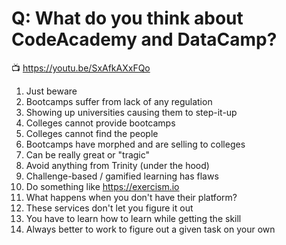# Q: What do you think about CodeAcademy and DataCamp?

📺 <https://youtu.be/SxAfkAXxFQo>

1. Just beware
1. Bootcamps suffer from lack of any regulation
1. Showing up universities causing them to step-it-up
1. Colleges cannot provide bootcamps
1. Colleges cannot find the people
1. Bootcamps have morphed and are selling to colleges
1. Can be really great or "tragic"
1. Avoid anything from Trinity (under the hood)
1. Challenge-based / gamified learning has flaws
1. Do something like <https://exercism.io>
1. What happens when you don't have their platform?
1. These services don't let you figure it out
1. You have to learn how to learn while getting the skill
1. Always better to work to figure out a given task on your own
